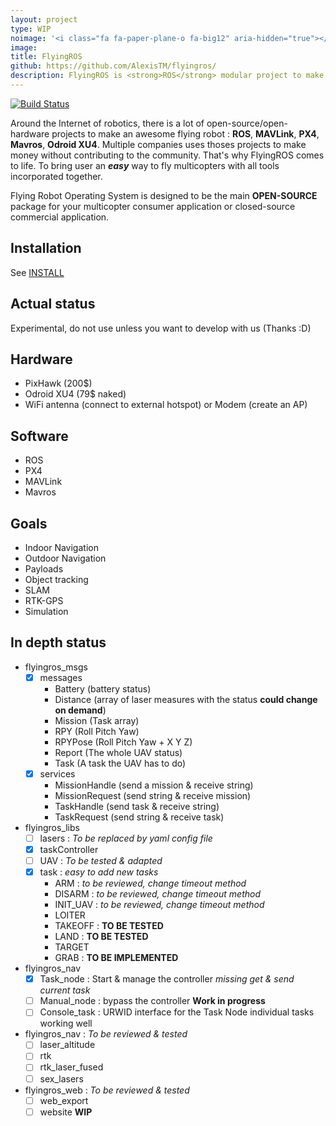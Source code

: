 ```yaml
---
layout: project
type: WIP
noimage: '<i class="fa fa-paper-plane-o fa-big12" aria-hidden="true"></i>'
image: 
title: FlyingROS
github: https://github.com/AlexisTM/flyingros/
description: FlyingROS is <strong>ROS</strong> modular project to make <strong>multicopter</strong> applications. It uses <i>open-source and open-hardware</i> solutions and give the way to develop your own application on top of FlyingROS. 
---
```


[![Build Status](https://api.travis-ci.org/AlexisTM/flyingros.svg?branch=master)](https://travis-ci.org/AlexisTM/flyingros)

Around the Internet of robotics, there is a lot of open-source/open-hardware projects to make an awesome flying robot : **ROS**, **MAVLink**, **PX4**, **Mavros**, **Odroid XU4**. Multiple companies uses thoses projects to make money without contributing to the community. That's why FlyingROS comes to life. To bring user an ***easy*** way to fly multicopters with all tools incorporated together.

Flying Robot Operating System is designed to be the main **OPEN-SOURCE** package for your multicopter consumer application or closed-source commercial application.

Installation
------------

See [INSTALL](tree/master/INSTALL.md)

Actual status
------------

Experimental, do not use unless you want to develop with us (Thanks :D)

Hardware
------------

* PixHawk (200$)
* Odroid XU4 (79$ naked)
* WiFi antenna (connect to external hotspot) or Modem (create an AP)

Software
-----------

* ROS
* PX4
* MAVLink
* Mavros

Goals
------------

* Indoor Navigation
* Outdoor Navigation
* Payloads
* Object tracking
* SLAM
* RTK-GPS
* Simulation

In depth status
------------

* flyingros_msgs
  - [x] messages
    * Battery     (battery status)
    * Distance    (array of laser measures with the status **could change on demand**)
    * Mission     (Task array)
    * RPY         (Roll Pitch Yaw)
    * RPYPose     (Roll Pitch Yaw + X Y Z)
    * Report      (The whole UAV status)
    * Task        (A task the UAV has to do)
  - [x] services
    * MissionHandle  (send a mission & receive string)
    * MissionRequest (send string & receive mission)
    * TaskHandle     (send task & receive string)
    * TaskRequest    (send string & receive task)
* flyingros_libs  
  - [ ] lasers : *To be replaced by yaml config file*
  - [x] taskController
  - [ ] UAV : *To be tested & adapted*
  - [x] task : *easy to add new tasks*
    * ARM : *to be reviewed, change timeout method*
    * DISARM : *to be reviewed, change timeout method*
    * INIT_UAV : *to be reviewed, change timeout method*
    * LOITER
    * TAKEOFF : **TO BE TESTED**
    * LAND : **TO BE TESTED**
    * TARGET
    * GRAB : **TO BE IMPLEMENTED**
* flyingros_nav
  - [x] Task_node : Start & manage the controller *missing get & send current task*
  - [ ] Manual_node : bypass the controller **Work in progress**
  - [ ] Console_task : URWID interface for the Task Node
    individual tasks working well
* flyingros_nav :  *To be reviewed & tested*
  - [ ] laser_altitude
  - [ ] rtk
  - [ ] rtk_laser_fused
  - [ ] sex_lasers
* flyingros_web :  *To be reviewed & tested*
  - [ ] web_export
  - [ ] website **WIP**